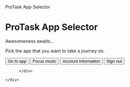 <!DOCTYPE html>
<html lang="en">
<head>
    <meta charset="UTF-8">
    <meta http-equiv="X-UA-Compatible" content="IE=edge">
    <meta name="viewport" content="width=device-width, initial-scale=1.0">
    <link rel="stylesheet" href="style.css"
    <title>ProTask App Selector</title>
</head>
<body>
    <div class="msg">
        <h1>ProTask App Selector</h1>
        <p>Awesomeness awaits...</p>
        <p>Pick the app that you want to take a journey on.</p>
    </div>
    <div class="app-selector">
        <div>
            <button onclick="window.location.href='http://127.0.0.1:5500/.app/web/app/index.html'">Go to app</button>
            <button onclick="window.location.href='http://127.0.0.1:5500/.app/web/app/focusMusic/index.html'">Focus music</button>
            <button onclick="window.location.href='http://127.0.0.1:5500/.app/web/account/account.html'">Account Information</button>
            <button onclick="window.location.href='http://127.0.0.1:5500/.app/web/getUser/validateAccount.html'">Sign out</button>
            

          </div>
          
    </div>
    
</body>
</html>
